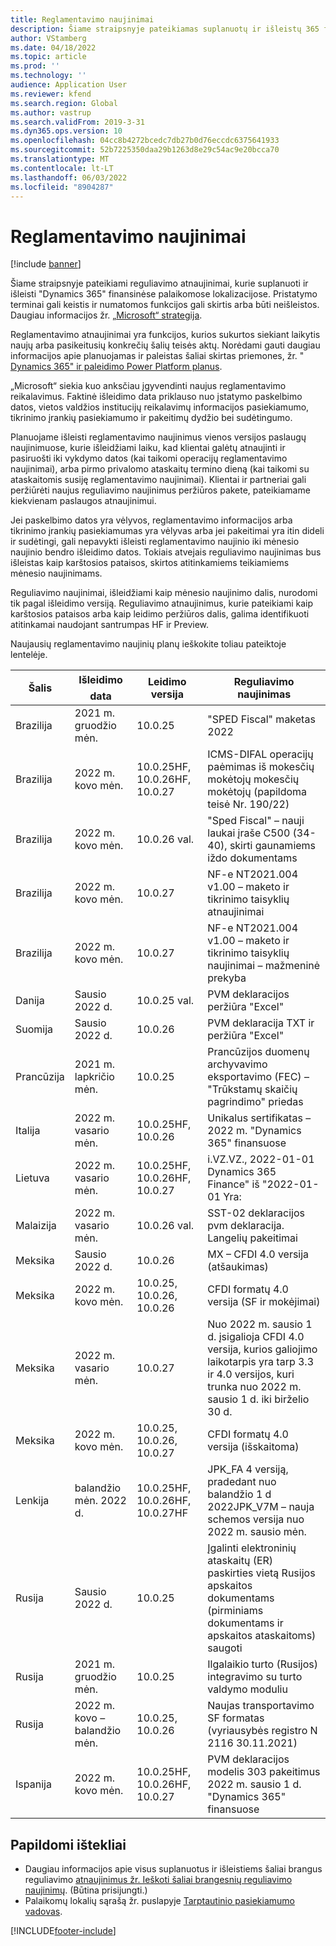 ```yaml
---
title: Reglamentavimo naujinimai
description: Šiame straipsnyje pateikiamas suplanuotų ir išleistų 365 finansų reguliavimo Microsoft Dynamics naujinimų sąrašas.
author: VStamberg
ms.date: 04/18/2022
ms.topic: article
ms.prod: ''
ms.technology: ''
audience: Application User
ms.reviewer: kfend
ms.search.region: Global
ms.author: vastrup
ms.search.validFrom: 2019-3-31
ms.dyn365.ops.version: 10
ms.openlocfilehash: 04cc8b4272bcedc7db27b0d76eccdc6375641933
ms.sourcegitcommit: 52b7225350daa29b1263d8e29c54ac9e20bcca70
ms.translationtype: MT
ms.contentlocale: lt-LT
ms.lasthandoff: 06/03/2022
ms.locfileid: "8904287"
---
```

# <a name="regulatory-updates"></a>Reglamentavimo naujinimai

[!include [banner](../includes/banner.md)]

Šiame straipsnyje pateikiami reguliavimo atnaujinimai, kurie suplanuoti ir išleisti "Dynamics 365" finansinėse palaikomose lokalizacijose. Pristatymo terminai gali keistis ir numatomos funkcijos gali skirtis arba būti neišleistos. Daugiau informacijos žr. [„Microsoft“ strategija](https://go.microsoft.com/fwlink/p/?linkid=2007332). 

Reglamentavimo atnaujinimai yra funkcijos, kurios sukurtos siekiant laikytis naujų arba pasikeitusių konkrečių šalių teisės aktų. Norėdami gauti daugiau informacijos apie planuojamas ir paleistas šaliai skirtas priemones, žr. " [Dynamics 365" ir paleidimo Power Platform planus](/business-applications-release-notes/index).

„Microsoft“ siekia kuo anksčiau įgyvendinti naujus reglamentavimo reikalavimus. Faktinė išleidimo data priklauso nuo įstatymo paskelbimo datos, vietos valdžios institucijų reikalavimų informacijos pasiekiamumo, tikrinimo įrankių pasiekiamumo ir pakeitimų dydžio bei sudėtingumo.

Planuojame išleisti reglamentavimo naujinimus vienos versijos paslaugų naujinimuose, kurie išleidžiami laiku, kad klientai galėtų atnaujinti ir pasiruošti iki vykdymo datos (kai taikomi operacijų reglamentavimo naujinimai), arba pirmo privalomo ataskaitų termino dieną (kai taikomi su ataskaitomis susiję reglamentavimo naujinimai). Klientai ir partneriai gali peržiūrėti naujus reguliavimo naujinimus peržiūros pakete, pateikiamame kiekvienam paslaugos atnaujinimui.

Jei paskelbimo datos yra vėlyvos, reglamentavimo informacijos arba tikrinimo įrankių pasiekiamumas yra vėlyvas arba jei pakeitimai yra itin dideli ir sudėtingi, gali nepavykti išleisti reglamentavimo naujinio iki mėnesio naujinio bendro išleidimo datos. Tokiais atvejais reguliavimo naujinimas bus išleistas kaip karštosios pataisos, skirtos atitinkamiems teikiamiems mėnesio naujinimams.

Reguliavimo naujinimai, išleidžiami kaip mėnesio naujinimo dalis, nurodomi tik pagal išleidimo versiją. Reguliavimo atnaujinimus, kurie pateikiami kaip karštosios pataisos arba kaip leidimo peržiūros dalis, galima identifikuoti atitinkamai naudojant santrumpas HF ir Preview. 

Naujausių reglamentavimo naujinių planų ieškokite toliau pateiktoje lentelėje.   

|Šalis|Išleidimo data|Leidimo versija|Reguliavimo naujinimas|
|--------------------|---------------|-------|-------| 
|      Brazilija         |   2021 m. gruodžio mėn.         | 10.0.25         |    "SPED Fiscal" maketas 2022  |
|      Brazilija         |   2022 m. kovo mėn.    | 10.0.25HF, 10.0.26HF, 10.0.27        |    ICMS-DIFAL operacijų paėmimas iš mokesčių mokėtojų mokesčių mokėtojų (papildoma teisė Nr. 190/22)  |
|      Brazilija         |   2022 m. kovo mėn.         | 10.0.26 val.         |    "Sped Fiscal" – nauji laukai įraše C500 (34-40), skirti gaunamiems iždo dokumentams  |
|      Brazilija         |   2022 m. kovo mėn.         | 10.0.27         |    NF-e NT2021.004 v1.00 – maketo ir tikrinimo taisyklių atnaujinimai  |
|      Brazilija         |   2022 m. kovo mėn.         | 10.0.27         |    NF-e NT2021.004 v1.00 – maketo ir tikrinimo taisyklių naujinimai – mažmeninė prekyba  |
|      Danija         |   Sausio 2022 d.  | 10.0.25 val.         |    PVM deklaracijos peržiūra "Excel" |
|      Suomija         |   Sausio 2022 d.  | 10.0.26         |    PVM deklaracija TXT ir peržiūra "Excel" |
|      Prancūzija   |   2021 m. lapkričio mėn. | 10.0.25         |    Prancūzijos duomenų archyvavimo eksportavimo (FEC) – "Trūkstamų skaičių pagrindimo" priedas |
|      Italija         |   2022 m. vasario mėn. | 10.0.25HF, 10.0.26| Unikalus sertifikatas – 2022 m. "Dynamics 365" finansuose  |
|      Lietuva|   2022 m. vasario mėn. | 10.0.25HF, 10.0.26HF, 10.0.27 | i.VZ.VZ., 2022-01-01 Dynamics 365 Finance" iš "2022-01-01 Yra:  |
|      Malaizija|   2022 m. vasario mėn. |10.0.26 val. | SST-02 deklaracijos pvm deklaracija. Langelių pakeitimai  |
|      Meksika         |   Sausio 2022 d.      | 10.0.26      |   MX – CFDI 4.0 versija (atšaukimas)  |
|      Meksika         |   2022 m. kovo mėn.      | 10.0.25, 10.0.26, 10.0.26      |   CFDI formatų 4.0 versija (SF ir mokėjimai)  |
|      Meksika         |   2022 m. vasario mėn.      | 10.0.27      |   Nuo 2022 m. sausio 1 d. įsigalioja CFDI 4.0 versija, kurios galiojimo laikotarpis yra tarp 3.3 ir 4.0 versijos, kuri trunka nuo 2022 m. sausio 1 d. iki birželio 30 d.  |
|      Meksika         |   2022 m. kovo mėn.      | 10.0.25, 10.0.26, 10.0.27      |   CFDI formatų 4.0 versija (išskaitoma)  |
|      Lenkija          |   balandžio mėn. 2022 d.     | 10.0.25HF, 10.0.26HF, 10.0.27HF     |   JPK_FA 4 versiją, pradedant nuo balandžio 1 d 2022JPK_V7M – nauja schemos versija nuo 2022 m. sausio mėn. |
|      Rusija          |   Sausio 2022 d.     | 10.0.25    |   Įgalinti elektroninių ataskaitų (ER) paskirties vietą Rusijos apskaitos dokumentams (pirminiams dokumentams ir apskaitos ataskaitoms) saugoti|
|      Rusija          |   2021 m. gruodžio mėn.     | 10.0.25    |   Ilgalaikio turto (Rusijos) integravimo su turto valdymo moduliu|
|      Rusija          |   2022 m. kovo – balandžio mėn.     | 10.0.25, 10.0.26    |  Naujas transportavimo SF formatas (vyriausybės registro N 2116 30.11.2021)|
|      Ispanija      |   2022 m. kovo mėn.| 10.0.25HF, 10.0.26HF, 10.0.27 | PVM deklaracijos modelis 303 pakeitimus 2022 m. sausio 1 d. "Dynamics 365" finansuose|



## <a name="additional-resources"></a>Papildomi ištekliai
- Daugiau informacijos apie visus suplanuotus ir išleistiems šaliai brangus reguliavimo [atnaujinimus žr. Ieškoti šaliai brangesnių reguliavimo naujinimų](search-for-regulatory-updates.md). (Būtina prisijungti.)
- Palaikomų lokalių sąrašą žr. puslapyje [Tarptautinio pasiekiamumo vadovas](https://aka.ms/dynamics_365_international_availability_deck).



[!INCLUDE[footer-include](../../includes/footer-banner.md)]
